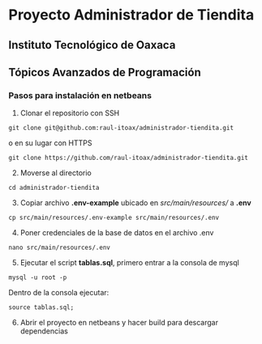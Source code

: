 # Proyecto Administrador de Tiendita


## Instituto Tecnológico de Oaxaca
## Tópicos Avanzados de Programación

### Pasos para instalación en netbeans


1. Clonar el repositorio con SSH
```
git clone git@github.com:raul-itoax/administrador-tiendita.git
```
o en su lugar con HTTPS
```
git clone https://github.com/raul-itoax/administrador-tiendita.git
```
2. Moverse al directorio
```
cd administrador-tiendita
```

3. Copiar archivo **.env-example** ubicado en *src/main/resources/* a **.env**
```
cp src/main/resources/.env-example src/main/resources/.env
```
4. Poner credenciales de la base de datos en el archivo .env
```
nano src/main/resources/.env
```
5. Ejecutar el script **tablas.sql**, primero entrar a la consola de mysql
```
mysql -u root -p
```
Dentro de la consola ejecutar:  
```
source tablas.sql;
```
6. Abrir el proyecto en netbeans y hacer build para descargar dependencias

